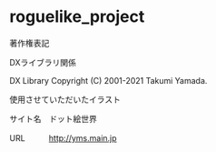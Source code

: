 # roguelike_project

著作権表記

DXライブラリ関係

DX Library Copyright (C) 2001-2021 Takumi Yamada.


使用させていただいたイラスト

サイト名　ドット絵世界

URL　　　http://yms.main.jp
